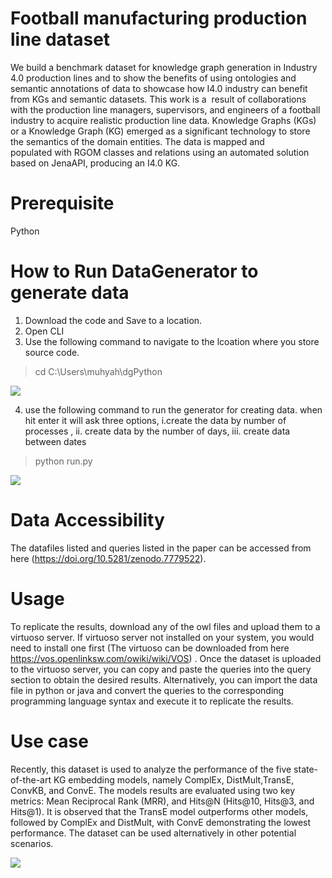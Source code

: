 # Football manufacturing production line dataset
We build a benchmark dataset for knowledge graph generation in Industry 4.0 production lines and to show the benefits of using ontologies and semantic annotations of data to showcase how I4.0 industry can benefit from KGs and semantic datasets. This work is a  result of collaborations with the production line managers, supervisors, and engineers of a football industry to acquire realistic production line data. Knowledge Graphs (KGs) or a Knowledge Graph (KG) emerged as a significant technology to store the semantics of the domain entities. The data is mapped and populated with RGOM classes and relations using an automated solution based on JenaAPI, producing an I4.0 KG.

# Prerequisite
Python

# How to Run DataGenerator to generate data
1. Download the code and Save to a location.
2. Open CLI 
3. Use the following command to navigate to the lcoation where you store source code.
> cd C:\Users\muhyah\dgPython

<img src="https://github.com/MuhammadYahta/ManufacturingProductionLineDataSetGeneration-Football-/blob/main/1 navigate using this command.JPG?sanitize=true">

4. use the following command to run the generator for creating data. when hit enter it will ask three options, i.create the data by number of processes , ii. create data by the number of days, iii. create data between dates
> python run.py
<img src="https://github.com/MuhammadYahta/ManufacturingProductionLineDataSetGeneration-Football-/blob/main/2. run main program.JPG?sanitize=true">


# Data Accessibility
The datafiles listed and queries listed in the paper can be accessed from here (https://doi.org/10.5281/zenodo.7779522).

# Usage
To replicate the results, download any of the owl files and upload them to a virtuoso server. If virtuoso server not installed on your system, you would need to install one first (The virtuoso can be downloaded from here https://vos.openlinksw.com/owiki/wiki/VOS) . Once the dataset is uploaded to the virtuoso server, you can copy and paste the queries into the query section to obtain the desired results. Alternatively, you can import the data file in python or java and convert the queries to the corresponding programming language syntax and execute it to replicate the results.

# Use case
Recently, this dataset is used to analyze the performance of the five state-of-the-art KG embedding models, namely ComplEx, DistMult,TransE, ConvKB, and ConvE. The models results are evaluated using two key metrics: Mean Reciprocal Rank (MRR), and Hits@N (Hits@10, Hits@3, and Hits@1). It is observed that the TransE model outperforms other models, followed by ComplEx and DistMult, with ConvE demonstrating the lowest performance. The dataset can be used alternatively in other potential scenarios.

<img src="https://github.com/MuhammadYahta/ManufacturingProductionLineDataSetGeneration-Football-/blob/main/t-test results.jpg?sanitize=true">
